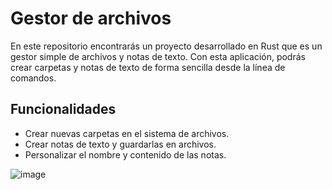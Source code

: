 # Gestor de archivos

 En este repositorio encontrarás un proyecto desarrollado en Rust que es un gestor simple de archivos y notas de texto. Con esta aplicación, podrás crear carpetas y notas de texto de forma sencilla desde la línea de comandos.

## Funcionalidades
- Crear nuevas carpetas en el sistema de archivos.
- Crear notas de texto y guardarlas en archivos.
- Personalizar el nombre y contenido de las notas.


![image](https://github.com/Luna-AGL/Gestor-de-archivos/assets/154281786/e5525924-e0ae-494a-b5b5-9b2a4cae7d50)
